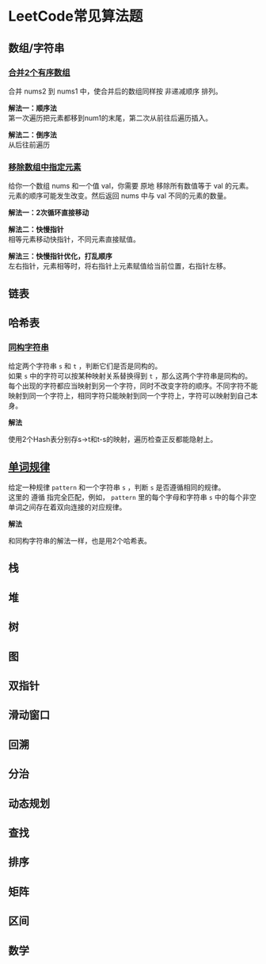 # LeetCode常见算法题

## 数组/字符串

### [合并2个有序数组](https://leetcode.cn/problems/merge-sorted-array/description)

合并 nums2 到 nums1 中，使合并后的数组同样按 非递减顺序 排列。

**解法一：顺序法**  
第一次遍历把元素都移到num1的末尾，第二次从前往后遍历插入。

**解法二：倒序法**  
从后往前遍历

### [移除数组中指定元素](https://leetcode.cn/problems/remove-element/description/)

给你一个数组 nums 和一个值 val，你需要 原地 移除所有数值等于 val 的元素。元素的顺序可能发生改变。然后返回 nums 中与 val 不同的元素的数量。

**解法一：2次循环直接移动**

**解法二：快慢指针**  
相等元素移动快指针，不同元素直接赋值。

**解法三：快慢指针优化，打乱顺序**  
左右指针，元素相等时，将右指针上元素赋值给当前位置，右指针左移。

## 链表

## 哈希表

### [同构字符串](https://leetcode.cn/problems/isomorphic-strings)

给定两个字符串 `s` 和 `t` ，判断它们是否是同构的。  
如果 `s` 中的字符可以按某种映射关系替换得到 `t` ，那么这两个字符串是同构的。  
每个出现的字符都应当映射到另一个字符，同时不改变字符的顺序。不同字符不能映射到同一个字符上，相同字符只能映射到同一个字符上，字符可以映射到自己本身。 

**解法**

使用2个Hash表分别存s->t和t-s的映射，遍历检查正反都能隐射上。

## [单词规律](https://leetcode.cn/problems/word-pattern)

给定一种规律 `pattern` 和一个字符串 `s` ，判断 `s` 是否遵循相同的规律。  
这里的 遵循 指完全匹配，例如， `pattern` 里的每个字母和字符串 `s` 中的每个非空单词之间存在着双向连接的对应规律。

**解法**

和同构字符串的解法一样，也是用2个哈希表。

## 栈

## 堆

## 树

## 图

## 双指针

## 滑动窗口

## 回溯

## 分治

## 动态规划

## 查找

## 排序

## 矩阵

## 区间

## 数学